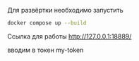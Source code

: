 Для развёртки необходимо запустить

```bash
docker compose up --build
```

Ссылка для работы
http://127.0.0.1:18889/

вводим в токен 
my-token